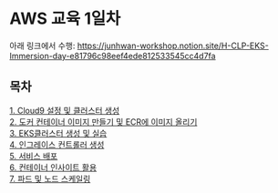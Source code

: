 # AWS 교육 1일차

아래 링크에서 수행: https://junhwan-workshop.notion.site/H-CLP-EKS-Immersion-day-e81796c98eef4ede812533545cc4d7fa

## 목차

[1. Cloud9 설정 및 클러스터 생성]()  
[2. 도커 컨테이너 이미지 만들기 및 ECR에 이미지 올리기]()  
[3. EKS클러스터 생성 및 실습]()  
[4. 인그레이스 컨트롤러 생성]()  
[5. 서비스 배포]()  
[6. 컨테이너 인사이트 활용]()  
[7. 파드 및 노드 스케일링]()
